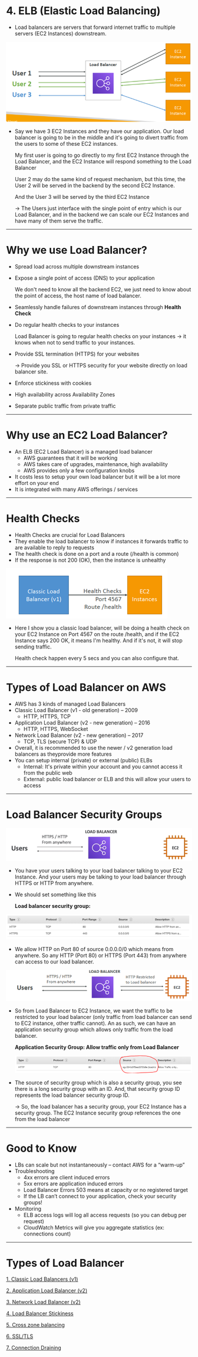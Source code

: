 # 4. ELB (Elastic Load Balancing)

- Load balancers are servers that forward internet traffic to multiple servers (EC2 Instances) downstream.

![4%20ELB%20Elastic%20Load%20Balancing/Untitled.png](4%20ELB%20Elastic%20Load%20Balancing/Untitled.png)

- Say we have 3 EC2 Instances and they have our application. Our load balancer is going to be in the middle and it's going to divert traffic from the users to some of these EC2 instances.

    My first user is going to go directly to my first EC2 Instance through the Load Balancer, and the EC2 Instance will respond something to the Load Balancer

    User 2 may do the same kind of request mechanism, but this time, the User 2 will be served in the backend by the second EC2 Instance. 

    And the User 3 will be served by the third EC2 Instance

    → The Users just interface with the single point of entry which is our Load Balancer, and in the backend we can scale our EC2 Instances and have many of them serve the traffic.

---

# Why we use Load Balancer?

- Spread load across multiple downstream instances
- Expose a single point of access (DNS) to your application

    We don't need to know all the backend EC2, we just need to know about the point of access, the host name of load balancer.

- Seamlessly handle failures of downstream instances through **Health Check**
- Do regular health checks to your instances

    Load Balancer is going to regular health checks on your instances → it knows when not to send traffic to your instances.

- Provide SSL termination (HTTPS) for your websites

    → Provide you SSL or HTTPS security for your website directly on load balancer site.

- Enforce stickiness with cookies
- High availability across Availability Zones
- Separate public traffic from private traffic

---

# Why use an EC2 Load Balancer?

- An ELB (EC2 Load Balancer) is a managed load balancer
    - AWS guarantees that it will be working
    - AWS takes care of upgrades, maintenance, high availability
    - AWS provides only a few configuration knobs
- It costs less to setup your own load balancer but it will be a lot more effort on your end
- It is integrated with many AWS offerings / services

---

# Health Checks

- Health Checks are crucial for Load Balancers
- They enable the load balancer to know if instances it forwards traffic to are available to reply to requests
- The health check is done on a port and a route (/health is common)
- If the response is not 200 (OK), then the instance is unhealthy

![4%20ELB%20Elastic%20Load%20Balancing/Untitled%201.png](4%20ELB%20Elastic%20Load%20Balancing/Untitled%201.png)

- Here I show you a classic load balancer, will be doing a health check on your EC2 Instance on Port 4567 on the route /health, and if the EC2 Instance says 200 OK, it means I'm healthy. And if it's not, it will stop sending traffic.

    Health check happen every 5 secs and you can also configure that.

---

# Types of Load Balancer on AWS

- AWS has 3 kinds of managed Load Balancers
- Classic Load Balancer (v1 - old generation) – 2009
    - HTTP, HTTPS, TCP
- Application Load Balancer (v2 - new generation) – 2016
    - HTTP, HTTPS, WebSocket
- Network Load Balancer (v2 - new generation) – 2017
    - TCP, TLS (secure TCP) & UDP
- Overall, it is recommended to use the newer / v2 generation load balancers as theyprovide more features
- You can setup internal (private) or external (public) ELBs
    - Internal: It's private within your account and you cannot access it from the public web
    - External: public load balancer or ELB and this will allow your users to access

---

# Load Balancer Security Groups

![4%20ELB%20Elastic%20Load%20Balancing/Untitled%202.png](4%20ELB%20Elastic%20Load%20Balancing/Untitled%202.png)

- You have your users talking to your load balancer talking to your EC2 Instance. And your users may be talking to your load balancer through HTTPS or HTTP from anywhere.
- We should set something like this

    **Load balancer security group:**

![4%20ELB%20Elastic%20Load%20Balancing/Untitled%203.png](4%20ELB%20Elastic%20Load%20Balancing/Untitled%203.png)

- We allow HTTP on Port 80 of source 0.0.0.0/0 which means from anywhere. So any HTTP (Port 80) or HTTPS (Port 443) from anywhere can access to our load balancer.

![4%20ELB%20Elastic%20Load%20Balancing/Untitled%204.png](4%20ELB%20Elastic%20Load%20Balancing/Untitled%204.png)

- So from Load Balancer to EC2 Instance, we want the traffic to be restricted to your load balancer (only traffic from load balancer can send to EC2 instance, other traffic cannot). An as such, we can have an application security group which allows only traffic from the load balancer.

    **Application Security Group: Allow traffic only from Load Balancer**

    ![4%20ELB%20Elastic%20Load%20Balancing/Untitled%205.png](4%20ELB%20Elastic%20Load%20Balancing/Untitled%205.png)

- The source of security group which is also a security group, you see there is a long security group with an ID. And, that security group ID represents the load balancer security group ID.

    → So, the load balancer has a security group, your EC2 Instance has a security group. The EC2 Instance security group references the one from the load balancer

---

# Good to Know

- LBs can scale but not instantaneously – contact AWS for a “warm-up”
- Troubleshooting
    - 4xx errors are client induced errors
    - 5xx errors are application induced errors
    - Load Balancer Errors 503 means at capacity or no registered target
    - If the LB can’t connect to your application, check your security groups!
- Monitoring
    - ELB access logs will log all access requests (so you can debug per request)
    - CloudWatch Metrics will give you aggregate statistics (ex: connections count)

---

# Types of Load Balancer

[1. Classic Load Balancers (v1)](4%20ELB%20Elastic%20Load%20Balancing/1%20Classic%20Load%20Balancers%20v1.md)

[2. Application Load Balancer (v2)](4%20ELB%20Elastic%20Load%20Balancing/2%20Application%20Load%20Balancer%20v2.md)

[3. Network Load Balancer (v2)](4%20ELB%20Elastic%20Load%20Balancing/3%20Network%20Load%20Balancer%20v2.md)

[4. Load Balancer Stickiness](4%20ELB%20Elastic%20Load%20Balancing/4%20Load%20Balancer%20Stickiness.md)

[5. Cross zone balancing](4%20ELB%20Elastic%20Load%20Balancing/5%20Cross%20zone%20balancing.md)

[6. SSL/TLS](4%20ELB%20Elastic%20Load%20Balancing/6%20SSL%20TLS.md)

[7. Connection Draining](4%20ELB%20Elastic%20Load%20Balancing/7%20Connection%20Draining.md)